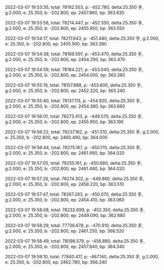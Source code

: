 2022-03-07 19:53:35, total: 78192.553, p: -452.780, delta:25.350 手, g:2.000, e: 25.350, b: -202.800, ep: 2457.860, bp: 363.830

2022-03-07 19:53:56, total: 78214.447, p: -452.550, delta:25.350 手, g:2.000, e: 25.350, b: -202.800, ep: 2455.850, bp: 363.550

2022-03-07 19:54:17, total: 78217.643, p: -451.480, delta:25.350 手, g:2.000, e: 25.350, b: -202.800, ep: 2455.560, bp: 363.380

2022-03-07 19:54:38, total: 78169.597, p: -453.470, delta:25.350 手, g:2.000, e: 25.350, b: -202.800, ep: 2454.290, bp: 363.470

2022-03-07 19:54:59, total: 78184.221, p: -453.040, delta:25.350 手, g:2.000, e: 25.350, b: -202.800, ep: 2454.000, bp: 363.380

2022-03-07 19:55:19, total: 78157.888, p: -453.600, delta:25.350 手, g:2.000, e: 25.350, b: -202.800, ep: 2452.320, bp: 363.240

2022-03-07 19:55:40, total: 78137.113, p: -454.920, delta:25.350 手, g:2.000, e: 25.350, b: -202.800, ep: 2454.360, bp: 363.660

2022-03-07 19:56:01, total: 78273.413, p: -449.570, delta:25.350 手, g:2.000, e: 25.350, b: -202.800, ep: 2455.950, bp: 363.190

2022-03-07 19:56:22, total: 78237.162, p: -451.510, delta:25.350 手, g:2.000, e: 25.350, b: -202.800, ep: 2460.490, bp: 364.000

2022-03-07 19:56:44, total: 78275.187, p: -450.170, delta:25.350 手, g:2.000, e: 25.350, b: -202.800, ep: 2461.990, bp: 364.020

2022-03-07 19:57:05, total: 78255.161, p: -450.680, delta:25.350 手, g:2.000, e: 25.350, b: -202.800, ep: 2461.480, bp: 364.020

2022-03-07 19:57:26, total: 78274.302, p: -449.860, delta:25.350 手, g:2.000, e: 25.350, b: -202.800, ep: 2458.220, bp: 363.510

2022-03-07 19:57:47, total: 78267.263, p: -450.070, delta:25.350 手, g:2.000, e: 25.350, b: -202.800, ep: 2454.410, bp: 363.060

2022-03-07 19:58:08, total: 78232.699, p: -452.350, delta:25.350 手, g:2.000, e: 25.350, b: -202.800, ep: 2449.090, bp: 362.680

2022-03-07 19:58:29, total: 77736.678, p: -470.910, delta:25.350 手, g:2.000, e: 25.350, b: -202.800, ep: 2461.250, bp: 366.520

2022-03-07 19:58:49, total: 78098.579, p: -456.880, delta:25.350 手, g:2.000, e: 25.350, b: -202.800, ep: 2457.840, bp: 364.340

2022-03-07 19:59:10, total: 77840.417, p: -467.140, delta:25.350 手, g:2.000, e: 25.350, b: -202.800, ep: 2462.780, bp: 366.240